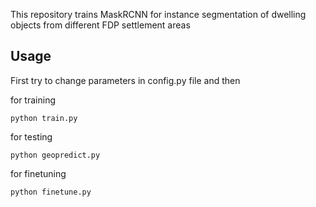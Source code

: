 This repository trains MaskRCNN for instance segmentation of dwelling objects from different FDP settlement areas

## Usage 
First try to change parameters in config.py file and then 

for training


```python train.py```

for testing

```python geopredict.py```

for finetuning

```python finetune.py ```
